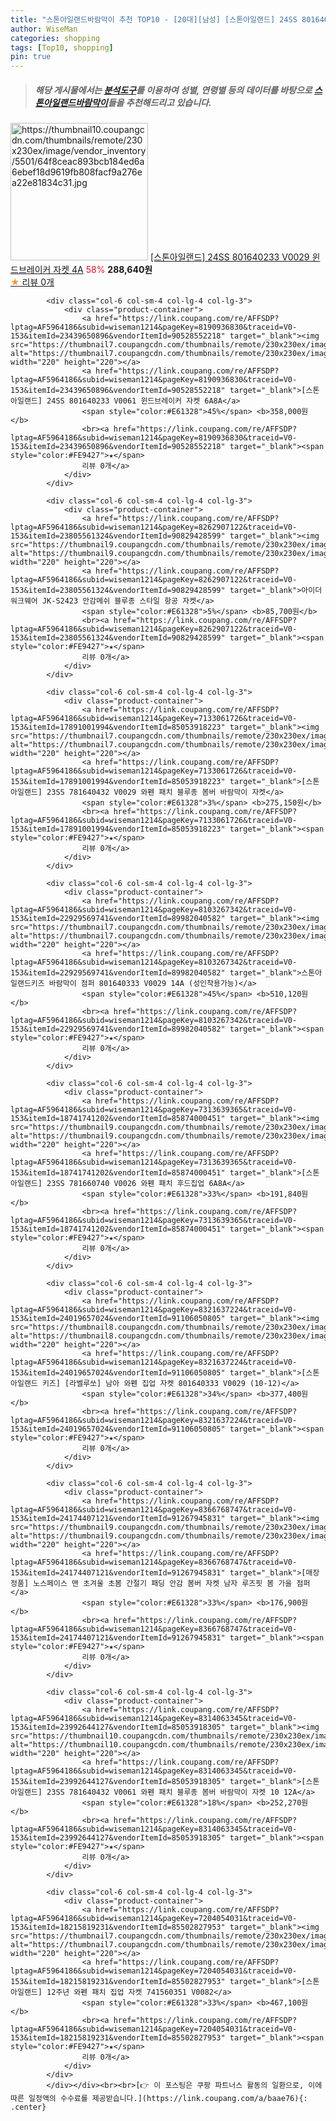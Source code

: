 ```yaml
---
title: "스톤아일랜드바람막이 추천 TOP10 - [20대][남성] [스톤아일랜드] 24SS 801640233 V0029 윈드브레이커 자켓 4A"
author: WiseMan
categories: shopping
tags: [Top10, shopping]
pin: true
---
```


> ##### 해당 게시물에서는 [**분석도구**](https://itemscout.io/)를 이용하여 **성별**, **연령별** 등의 데이터를 바탕으로 [**스톤아일랜드바람막이**](https://link.coupang.com/a/baae76)들을 추천해드리고 있습니다.
<div class="container"><div class="row">
            <div class="col-6 col-sm-4 col-lg-4 col-lg-3">
                <div class="product-container">
                    <a href="https://link.coupang.com/re/AFFSDP?lptag=AF5964186&subid=wiseman1214&pageKey=8192942667&traceid=V0-153&itemId=23453207382&vendorItemId=90528552127" target="_blank"><img src="https://thumbnail10.coupangcdn.com/thumbnails/remote/230x230ex/image/vendor_inventory/5501/64f8ceac893bcb184ed6a6ebef18d9619fb808facf9a276ea22e81834c31.jpg" alt="https://thumbnail10.coupangcdn.com/thumbnails/remote/230x230ex/image/vendor_inventory/5501/64f8ceac893bcb184ed6a6ebef18d9619fb808facf9a276ea22e81834c31.jpg" width="220" height="220"></a>
                    <a href="https://link.coupang.com/re/AFFSDP?lptag=AF5964186&subid=wiseman1214&pageKey=8192942667&traceid=V0-153&itemId=23453207382&vendorItemId=90528552127" target="_blank">[스톤아일랜드] 24SS 801640233 V0029 윈드브레이커 자켓 4A</a>
                    <span style="color:#E61328">58%</span> <b>288,640원</b>
                    <br><a href="https://link.coupang.com/re/AFFSDP?lptag=AF5964186&subid=wiseman1214&pageKey=8192942667&traceid=V0-153&itemId=23453207382&vendorItemId=90528552127" target="_blank"><span style="color:#FE9427">★</span> 
                    리뷰 0개</a>
                </div>
            </div>
            
            <div class="col-6 col-sm-4 col-lg-4 col-lg-3">
                <div class="product-container">
                    <a href="https://link.coupang.com/re/AFFSDP?lptag=AF5964186&subid=wiseman1214&pageKey=8190936830&traceid=V0-153&itemId=23439650896&vendorItemId=90528552218" target="_blank"><img src="https://thumbnail7.coupangcdn.com/thumbnails/remote/230x230ex/image/vendor_inventory/eba8/ddebc1e3997b64eb0b8224c6a85ce039eeba90552f3c58d2e869c1318e57.jpg" alt="https://thumbnail7.coupangcdn.com/thumbnails/remote/230x230ex/image/vendor_inventory/eba8/ddebc1e3997b64eb0b8224c6a85ce039eeba90552f3c58d2e869c1318e57.jpg" width="220" height="220"></a>
                    <a href="https://link.coupang.com/re/AFFSDP?lptag=AF5964186&subid=wiseman1214&pageKey=8190936830&traceid=V0-153&itemId=23439650896&vendorItemId=90528552218" target="_blank">[스톤아일랜드] 24SS 801640233 V0061 윈드브레이커 자켓 6A8A</a>
                    <span style="color:#E61328">45%</span> <b>358,000원</b>
                    <br><a href="https://link.coupang.com/re/AFFSDP?lptag=AF5964186&subid=wiseman1214&pageKey=8190936830&traceid=V0-153&itemId=23439650896&vendorItemId=90528552218" target="_blank"><span style="color:#FE9427">★</span> 
                    리뷰 0개</a>
                </div>
            </div>
            
            <div class="col-6 col-sm-4 col-lg-4 col-lg-3">
                <div class="product-container">
                    <a href="https://link.coupang.com/re/AFFSDP?lptag=AF5964186&subid=wiseman1214&pageKey=8262907122&traceid=V0-153&itemId=23805561324&vendorItemId=90829428599" target="_blank"><img src="https://thumbnail9.coupangcdn.com/thumbnails/remote/230x230ex/image/vendor_inventory/5f70/4f5478fb0c1ec4c4fc4ffd284c4637da46861c03970781700699b08ebb9c.jpg" alt="https://thumbnail9.coupangcdn.com/thumbnails/remote/230x230ex/image/vendor_inventory/5f70/4f5478fb0c1ec4c4fc4ffd284c4637da46861c03970781700699b08ebb9c.jpg" width="220" height="220"></a>
                    <a href="https://link.coupang.com/re/AFFSDP?lptag=AF5964186&subid=wiseman1214&pageKey=8262907122&traceid=V0-153&itemId=23805561324&vendorItemId=90829428599" target="_blank">아이더 워크웨어 JK-S2423 안감메쉬 블루종 스타일 항공 자켓</a>
                    <span style="color:#E61328">5%</span> <b>85,700원</b>
                    <br><a href="https://link.coupang.com/re/AFFSDP?lptag=AF5964186&subid=wiseman1214&pageKey=8262907122&traceid=V0-153&itemId=23805561324&vendorItemId=90829428599" target="_blank"><span style="color:#FE9427">★</span> 
                    리뷰 0개</a>
                </div>
            </div>
            
            <div class="col-6 col-sm-4 col-lg-4 col-lg-3">
                <div class="product-container">
                    <a href="https://link.coupang.com/re/AFFSDP?lptag=AF5964186&subid=wiseman1214&pageKey=7133061726&traceid=V0-153&itemId=17891001994&vendorItemId=85053918223" target="_blank"><img src="https://thumbnail7.coupangcdn.com/thumbnails/remote/230x230ex/image/vendor_inventory/3d8f/4e0888740731af0bf505265f91a5d27cb9cb304d5ed390f4b8db3ae6bd16.jpg" alt="https://thumbnail7.coupangcdn.com/thumbnails/remote/230x230ex/image/vendor_inventory/3d8f/4e0888740731af0bf505265f91a5d27cb9cb304d5ed390f4b8db3ae6bd16.jpg" width="220" height="220"></a>
                    <a href="https://link.coupang.com/re/AFFSDP?lptag=AF5964186&subid=wiseman1214&pageKey=7133061726&traceid=V0-153&itemId=17891001994&vendorItemId=85053918223" target="_blank">[스톤아일랜드] 23SS 781640432 V0029 와펜 패치 블루종 봄버 바람막이 자켓</a>
                    <span style="color:#E61328">3%</span> <b>275,150원</b>
                    <br><a href="https://link.coupang.com/re/AFFSDP?lptag=AF5964186&subid=wiseman1214&pageKey=7133061726&traceid=V0-153&itemId=17891001994&vendorItemId=85053918223" target="_blank"><span style="color:#FE9427">★</span> 
                    리뷰 0개</a>
                </div>
            </div>
            
            <div class="col-6 col-sm-4 col-lg-4 col-lg-3">
                <div class="product-container">
                    <a href="https://link.coupang.com/re/AFFSDP?lptag=AF5964186&subid=wiseman1214&pageKey=8103267342&traceid=V0-153&itemId=22929569741&vendorItemId=89982040582" target="_blank"><img src="https://thumbnail7.coupangcdn.com/thumbnails/remote/230x230ex/image/vendor_inventory/7b4b/2195ec7cd40e89fff1834398add12b1e08d5ae2f8017cc9b3922da1346cf.jpg" alt="https://thumbnail7.coupangcdn.com/thumbnails/remote/230x230ex/image/vendor_inventory/7b4b/2195ec7cd40e89fff1834398add12b1e08d5ae2f8017cc9b3922da1346cf.jpg" width="220" height="220"></a>
                    <a href="https://link.coupang.com/re/AFFSDP?lptag=AF5964186&subid=wiseman1214&pageKey=8103267342&traceid=V0-153&itemId=22929569741&vendorItemId=89982040582" target="_blank">스톤아일랜드키즈 바람막이 점퍼 801640333 V0029 14A (성인착용가능)</a>
                    <span style="color:#E61328">45%</span> <b>510,120원</b>
                    <br><a href="https://link.coupang.com/re/AFFSDP?lptag=AF5964186&subid=wiseman1214&pageKey=8103267342&traceid=V0-153&itemId=22929569741&vendorItemId=89982040582" target="_blank"><span style="color:#FE9427">★</span> 
                    리뷰 0개</a>
                </div>
            </div>
            
            <div class="col-6 col-sm-4 col-lg-4 col-lg-3">
                <div class="product-container">
                    <a href="https://link.coupang.com/re/AFFSDP?lptag=AF5964186&subid=wiseman1214&pageKey=7313639365&traceid=V0-153&itemId=18741741202&vendorItemId=85874000451" target="_blank"><img src="https://thumbnail9.coupangcdn.com/thumbnails/remote/230x230ex/image/vendor_inventory/0b89/bf3b82c86940aabb43947d72226ac21bb15944d9ba48b9567610e3c309a6.jpg" alt="https://thumbnail9.coupangcdn.com/thumbnails/remote/230x230ex/image/vendor_inventory/0b89/bf3b82c86940aabb43947d72226ac21bb15944d9ba48b9567610e3c309a6.jpg" width="220" height="220"></a>
                    <a href="https://link.coupang.com/re/AFFSDP?lptag=AF5964186&subid=wiseman1214&pageKey=7313639365&traceid=V0-153&itemId=18741741202&vendorItemId=85874000451" target="_blank">[스톤아일랜드] 23SS 781660740 V0026 와펜 패치 후드집업 6A8A</a>
                    <span style="color:#E61328">33%</span> <b>191,840원</b>
                    <br><a href="https://link.coupang.com/re/AFFSDP?lptag=AF5964186&subid=wiseman1214&pageKey=7313639365&traceid=V0-153&itemId=18741741202&vendorItemId=85874000451" target="_blank"><span style="color:#FE9427">★</span> 
                    리뷰 0개</a>
                </div>
            </div>
            
            <div class="col-6 col-sm-4 col-lg-4 col-lg-3">
                <div class="product-container">
                    <a href="https://link.coupang.com/re/AFFSDP?lptag=AF5964186&subid=wiseman1214&pageKey=8321637224&traceid=V0-153&itemId=24019657024&vendorItemId=91106050805" target="_blank"><img src="https://thumbnail8.coupangcdn.com/thumbnails/remote/230x230ex/image/vendor_inventory/1bc8/cd1eaa95c90503c31f2dea669a553a6226841e614918114314de482371e8.jpg" alt="https://thumbnail8.coupangcdn.com/thumbnails/remote/230x230ex/image/vendor_inventory/1bc8/cd1eaa95c90503c31f2dea669a553a6226841e614918114314de482371e8.jpg" width="220" height="220"></a>
                    <a href="https://link.coupang.com/re/AFFSDP?lptag=AF5964186&subid=wiseman1214&pageKey=8321637224&traceid=V0-153&itemId=24019657024&vendorItemId=91106050805" target="_blank">[스톤아일랜드 키즈] [라벨루쏘] 남아 와펜 집업 자켓 801640333 V0029 (10-12)</a>
                    <span style="color:#E61328">34%</span> <b>377,400원</b>
                    <br><a href="https://link.coupang.com/re/AFFSDP?lptag=AF5964186&subid=wiseman1214&pageKey=8321637224&traceid=V0-153&itemId=24019657024&vendorItemId=91106050805" target="_blank"><span style="color:#FE9427">★</span> 
                    리뷰 0개</a>
                </div>
            </div>
            
            <div class="col-6 col-sm-4 col-lg-4 col-lg-3">
                <div class="product-container">
                    <a href="https://link.coupang.com/re/AFFSDP?lptag=AF5964186&subid=wiseman1214&pageKey=8366768747&traceid=V0-153&itemId=24174407121&vendorItemId=91267945831" target="_blank"><img src="https://thumbnail9.coupangcdn.com/thumbnails/remote/230x230ex/image/vendor_inventory/512f/7570431f5ff56f0d47dff7ee8b320c14dd444037874eb1666bcc584668e9.png" alt="https://thumbnail9.coupangcdn.com/thumbnails/remote/230x230ex/image/vendor_inventory/512f/7570431f5ff56f0d47dff7ee8b320c14dd444037874eb1666bcc584668e9.png" width="220" height="220"></a>
                    <a href="https://link.coupang.com/re/AFFSDP?lptag=AF5964186&subid=wiseman1214&pageKey=8366768747&traceid=V0-153&itemId=24174407121&vendorItemId=91267945831" target="_blank">[매장정품] 노스페이스 맨 초겨울 초봄 간절기 패딩 안감 봄버 자켓 남자 루즈핏 봄 가을 점퍼</a>
                    <span style="color:#E61328">33%</span> <b>176,900원</b>
                    <br><a href="https://link.coupang.com/re/AFFSDP?lptag=AF5964186&subid=wiseman1214&pageKey=8366768747&traceid=V0-153&itemId=24174407121&vendorItemId=91267945831" target="_blank"><span style="color:#FE9427">★</span> 
                    리뷰 0개</a>
                </div>
            </div>
            
            <div class="col-6 col-sm-4 col-lg-4 col-lg-3">
                <div class="product-container">
                    <a href="https://link.coupang.com/re/AFFSDP?lptag=AF5964186&subid=wiseman1214&pageKey=8314063345&traceid=V0-153&itemId=23992644127&vendorItemId=85053918305" target="_blank"><img src="https://thumbnail10.coupangcdn.com/thumbnails/remote/230x230ex/image/vendor_inventory/fe22/d4be8b988eade08e797e226d896feceabc82912b3ff988b2195a63da44ff.jpg" alt="https://thumbnail10.coupangcdn.com/thumbnails/remote/230x230ex/image/vendor_inventory/fe22/d4be8b988eade08e797e226d896feceabc82912b3ff988b2195a63da44ff.jpg" width="220" height="220"></a>
                    <a href="https://link.coupang.com/re/AFFSDP?lptag=AF5964186&subid=wiseman1214&pageKey=8314063345&traceid=V0-153&itemId=23992644127&vendorItemId=85053918305" target="_blank">[스톤아일랜드] 23SS 781640432 V0061 와펜 패치 블루종 봄버 바람막이 자켓 10 12A</a>
                    <span style="color:#E61328">18%</span> <b>252,270원</b>
                    <br><a href="https://link.coupang.com/re/AFFSDP?lptag=AF5964186&subid=wiseman1214&pageKey=8314063345&traceid=V0-153&itemId=23992644127&vendorItemId=85053918305" target="_blank"><span style="color:#FE9427">★</span> 
                    리뷰 0개</a>
                </div>
            </div>
            
            <div class="col-6 col-sm-4 col-lg-4 col-lg-3">
                <div class="product-container">
                    <a href="https://link.coupang.com/re/AFFSDP?lptag=AF5964186&subid=wiseman1214&pageKey=7204054031&traceid=V0-153&itemId=18215819231&vendorItemId=85502827953" target="_blank"><img src="https://thumbnail7.coupangcdn.com/thumbnails/remote/230x230ex/image/vendor_inventory/8db9/b4d9342527ffdac7527fc73726efda453d003e786fa859df070dd048c1e0.jpg" alt="https://thumbnail7.coupangcdn.com/thumbnails/remote/230x230ex/image/vendor_inventory/8db9/b4d9342527ffdac7527fc73726efda453d003e786fa859df070dd048c1e0.jpg" width="220" height="220"></a>
                    <a href="https://link.coupang.com/re/AFFSDP?lptag=AF5964186&subid=wiseman1214&pageKey=7204054031&traceid=V0-153&itemId=18215819231&vendorItemId=85502827953" target="_blank">[스톤아일랜드] 12주년 와펜 패치 집업 자켓 741560351 V0082</a>
                    <span style="color:#E61328">33%</span> <b>467,100원</b>
                    <br><a href="https://link.coupang.com/re/AFFSDP?lptag=AF5964186&subid=wiseman1214&pageKey=7204054031&traceid=V0-153&itemId=18215819231&vendorItemId=85502827953" target="_blank"><span style="color:#FE9427">★</span> 
                    리뷰 0개</a>
                </div>
            </div>
            </div></div><br><br>[👉 이 포스팅은 쿠팡 파트너스 활동의 일환으로, 이에 따른 일정액의 수수료를 제공받습니다.](https://link.coupang.com/a/baae76){: .center}